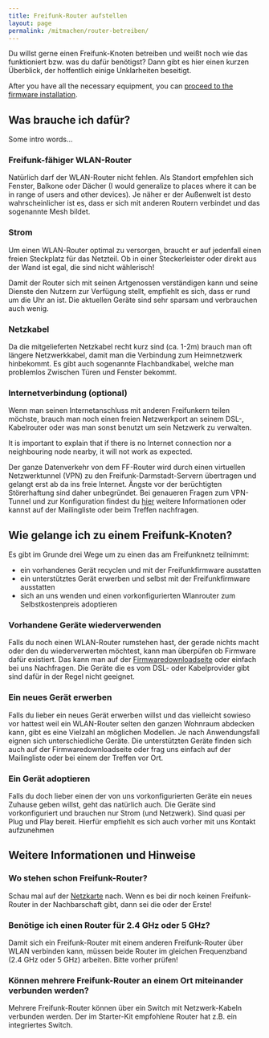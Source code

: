 ```yaml
---
title: Freifunk-Router aufstellen
layout: page
permalink: /mitmachen/router-betreiben/
---
```


Du willst gerne einen Freifunk-Knoten betreiben und weißt noch wie das funktioniert bzw. was du dafür benötigst? Dann gibt es hier einen kurzen Überblick, der hoffentlich einige Unklarheiten beseitigt.

After you have all the necessary equipment, you can [proceed to the firmware installation](firmware-installieren).


## Was brauche ich dafür?

Some intro words...

### Freifunk-fähiger WLAN-Router

Natürlich darf der WLAN-Router nicht fehlen. Als Standort empfehlen sich Fenster, Balkone oder Dächer (I would generalize to places where it can be in range of users and other devices). Je näher er der Außenwelt ist desto wahrscheinlicher ist es, dass er sich mit anderen Routern verbindet und das sogenannte Mesh bildet.

### Strom

Um einen WLAN-Router optimal zu versorgen, braucht er auf jedenfall einen freien Steckplatz für das Netzteil. Ob in einer Steckerleister oder direkt aus der Wand ist egal, die sind nicht wählerisch!

Damit der Router sich mit seinen Artgenossen verständigen kann und seine Dienste den Nutzern zur Verfügung stellt, empfiehlt es sich, dass er rund um die Uhr an ist. Die aktuellen Geräte sind sehr sparsam und verbrauchen auch wenig.

### Netzkabel

Da die mitgelieferten Netzkabel recht kurz sind (ca. 1-2m) brauch man oft längere Netzwerkkabel, damit man die Verbindung zum Heimnetzwerk hinbekommt. Es gibt auch sogenannte Flachbandkabel, welche man problemlos Zwischen Türen und Fenster bekommt.

### Internetverbindung (optional)

Wenn man seinen Internetanschluss mit anderen Freifunkern teilen möchste, brauch man noch einen freien Netzwerkport an seinem DSL-, Kabelrouter oder was man sonst benutzt um sein Netzwerk zu verwalten.

It is important to explain that if there is no Internet connection nor a neighbouring node nearby, it will not work as expected.

Der ganze Datenverkehr von dem FF-Router wird durch einen virtuellen Netzwerktunnel (VPN) zu den Freifunk-Darmstadt-Servern übertragen und gelangt erst ab da ins freie Internet. Ängste vor der berüchtigten Störerhaftung sind daher unbegründet. Bei genaueren Fragen zum VPN-Tunnel und zur Konfiguration findest du <a href="sicherheit.html">hier</a> weitere Informationen oder kannst auf der Mailingliste oder beim Treffen nachfragen.


## Wie gelange ich zu einem Freifunk-Knoten?


Es gibt im Grunde drei Wege um zu einen das am Freifunknetz teilnimmt:

* ein vorhandenes Gerät recyclen und mit der Freifunkfirmware ausstatten
* ein unterstütztes Gerät erwerben und selbst mit der Freifunkfirmware ausstatten
* sich an uns wenden und einen vorkonfigurierten Wlanrouter zum Selbstkostenpreis adoptieren

### Vorhandene Geräte wiederverwenden

Falls du noch einen WLAN-Router rumstehen hast, der gerade nichts macht oder den du wiederverwerten möchtest, kann man überpüfen ob Firmware dafür existiert. Das kann man auf der <a href="http://update.freifunk-darmstadt.de/">Firmwaredownloadseite</a> oder einfach bei uns Nachfragen. Die Geräte die es vom DSL- oder Kabelprovider gibt sind dafür in der Regel nicht geeignet.

### Ein neues Gerät erwerben

Falls du lieber ein neues Gerät erwerben willst und das vielleicht sowieso vor hattest weil ein WLAN-Router selten den ganzen Wohnraum abdecken kann, gibt es eine Vielzahl an möglichen Modellen. Je nach Anwendungsfall eignen sich unterschiedliche Geräte. Die unterstützten Geräte finden sich auch auf der Firmwaredownloadseite oder frag uns einfach auf der Mailingliste oder bei einem der Treffen vor Ort.

### Ein Gerät adoptieren

Falls du doch lieber einen der von uns vorkonfigurierten Geräte ein neues Zuhause geben willst, geht das natürlich auch. Die Geräte sind vorkonfiguriert und brauchen nur Strom (und Netzwerk). Sind quasi per Plug und Play bereit. Hierfür empfiehlt es sich auch vorher mit uns Kontakt aufzunehmen


## Weitere Informationen und Hinweise

### Wo stehen schon Freifunk-Router?

Schau mal auf der <a href="karte.html">Netzkarte</a> nach. Wenn es bei dir noch keinen Freifunk-Router in der Nachbarschaft gibt, dann sei die oder der Erste!

### Benötige ich einen Router für 2.4 GHz oder 5 GHz?

Damit sich ein Freifunk-Router mit einem anderen Freifunk-Router über WLAN verbinden kann, müssen beide Router im gleichen Frequenzband (2.4 GHz oder 5 GHz) arbeiten. Bitte vorher prüfen!

### Können mehrere Freifunk-Router an einem Ort miteinander verbunden werden?

Mehrere Freifunk-Router können über ein Switch mit Netzwerk-Kabeln verbunden werden. Der im Starter-Kit empfohlene Router hat z.B. ein integriertes Switch.
